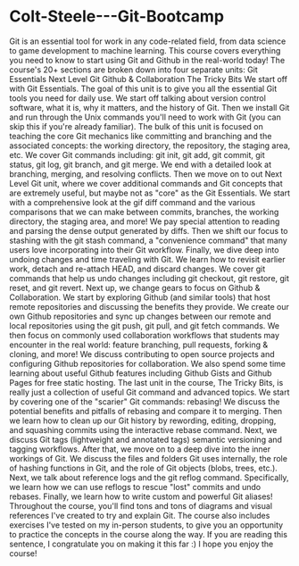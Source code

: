 # Colt-Steele---Git-Bootcamp
Git is an essential tool for work in any code-related field, from data science to game development to machine learning.  This course covers everything you need to know to start using Git and Github in the real-world today!  The course's 20+ sections are broken down into four separate units:  Git Essentials  Next Level Git  Github &amp; Collaboration  The Tricky Bits  We start off with Git Essentials.  The goal of this unit is to give you all the essential Git tools you need for daily use.  We start off talking about version control software, what it is, why it matters, and the history of Git.  Then we install Git and run through the Unix commands you'll need to work with Git (you can skip this if you're already familiar).  The bulk of this unit is focused on teaching the core Git mechanics like committing and branching and the associated concepts: the working directory, the repository, the staging area, etc.    We cover Git commands including: git init, git add, git commit, git status, git log, git branch, and git merge.  We end with a detailed look at branching, merging, and resolving conflicts.  Then we move on to out Next Level Git unit, where we cover additional commands and Git concepts that are extremely useful, but maybe not as "core" as the Git Essentials.  We start with a comprehensive look at the gif diff command and the various comparisons that we can make between commits, branches, the working directory, the staging area, and more!  We pay special attention to reading and parsing the dense output generated by diffs.  Then we shift our focus to stashing with the git stash command, a "convenience command" that many users love incorporating into their Git workflow.  Finally, we dive deep into undoing changes and time traveling with Git.  We learn how to revisit earlier work, detach and re-attach HEAD, and discard changes.  We cover git commands that help us undo changes including git checkout, git restore, git reset, and git revert.  Next up, we change gears to focus on Github &amp; Collaboration.  We start by exploring Github (and similar tools) that host remote repositories and discussing the benefits they provide.  We create our own Github repositories and sync up changes between our remote and local repositories using the git push, git pull, and git fetch commands.  We then focus on commonly used collaboration workflows that students may encounter in the real world: feature branching, pull requests, forking &amp; cloning, and more! We discuss contributing to open source projects and configuring Github repositories for collaboration. We also spend some time learning about useful Github features including Github Gists and Github Pages for free static hosting.  The last unit in the course, The Tricky Bits, is really just a collection of useful Git command and advanced topics.  We start by covering one of the "scarier" Git commands: rebasing!  We discuss the potential benefits and pitfalls of rebasing and compare it to merging.  Then we learn how to clean up our Git history by rewording, editing, dropping, and squashing commits using the interactive rebase command.  Next, we discuss Git tags (lightweight and annotated tags) semantic versioning and tagging workflows.  After that, we move on to a deep dive into the inner workings of Git.  We discuss the files and folders Git uses internally, the role of hashing functions in Git, and the role of Git objects (blobs, trees, etc.). Next, we talk about reference logs and the git reflog command.  Specifically, we learn how we can use reflogs to rescue "lost" commits and undo rebases.  Finally, we learn how to write custom and powerful Git aliases!  Throughout the course, you'll find tons and tons of diagrams and visual references I've created to try and explain Git.  The course also includes exercises I've tested on my in-person students, to give you an opportunity to practice the concepts in the course along the way.  If you are reading this sentence, I congratulate you on making it this far :) I hope you enjoy the course!
